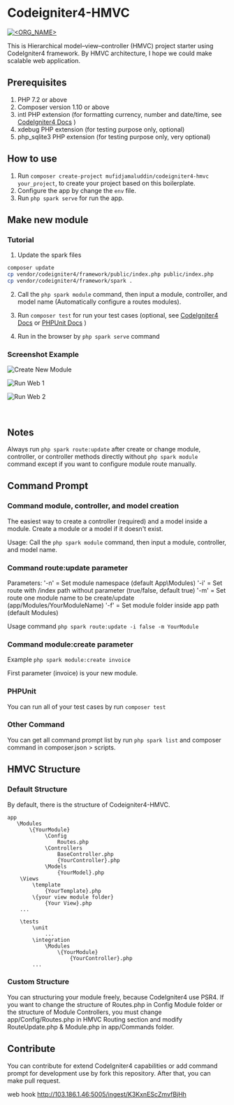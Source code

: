 # Codeigniter4-HMVC

[![<ORG_NAME>](https://circleci.com/gh/MufidJamaluddin/Codeigniter4-HMVC.svg?style=svg)](https://circleci.com/gh/MufidJamaluddin/Codeigniter4-HMVC)

This is Hierarchical model–view–controller (HMVC) project starter using CodeIgniter4 framework. By HMVC architecture, I hope we could make scalable web application. 

## Prerequisites

1. PHP 7.2 or above
2. Composer version 1.10 or above
3. intl PHP extension (for formatting currency, number and date/time, see [CodeIgniter4 Docs](https://codeigniter4.github.io/userguide/intro/requirements.html) )
4. xdebug PHP extension (for testing purpose only, optional)
5. php_sqlite3 PHP extension (for testing purpose only, very optional)

## How to use

1. Run ```composer create-project mufidjamaluddin/codeigniter4-hmvc your_project```, to create your project based on this boilerplate.
2. Configure the app by change the ```env``` file.
3. Run ```php spark serve``` for run the app.

## Make new module

### Tutorial

1. Update the spark files

```bash
composer update
cp vendor/codeigniter4/framework/public/index.php public/index.php
cp vendor/codeigniter4/framework/spark .
```

2. Call the ```php spark module``` command, then input a module, controller, and model name (Automatically configure a routes modules).

3. Run ```composer test``` for run your test cases (optional, see [CodeIgniter4 Docs](https://codeigniter4.github.io/userguide/testing/index.html) or [PHPUnit Docs](https://phpunit.readthedocs.io/en/9.1/) )

4. Run in the browser by ```php spark serve``` command

### Screenshot Example

![Create New Module](screenshots/sc1.jpeg)

![Run Web 1](screenshots/sc2.jpeg)

![Run Web 2](screenshots/sc3.jpeg)

<br/>

## Notes

Always run ```php spark route:update``` after create or change module, controller, or controller methods directly without `php spark module` command except if you want to configure module route manually.

## Command Prompt

### Command module, controller, and model creation

The easiest way to create a controller (required) and a model inside a module. Create a module or a model if it doesn't exist.

Usage: Call the ```php spark module``` command, then input a module, controller, and model name.


### Command route:update parameter

Parameters:
    '-n' = Set module namespace (default App\Modules)
    '-i' = Set route with /index path without parameter (true/false, default true)
    '-m' = Set route one module name to be create/update (app/Modules/YourModuleName)
    '-f' = Set module folder inside app path (default Modules)


Usage command ```php spark route:update -i false -m YourModule```

### Command module:create parameter

Example ```php spark module:create invoice```

First parameter (invoice) is your new module.


### PHPUnit

You can run all of your test cases by run ```composer test```

### Other Command

You can get all command prompt list by run ```php spark list``` and composer command in composer.json > scripts.

## HMVC Structure

### Default Structure

By default, there is the structure of Codeigniter4-HMVC.

```
app
   \Modules
       \{YourModule}
            \Config
                Routes.php
            \Controllers
                BaseController.php
                {YourController}.php
            \Models
                {YourModel}.php
    \Views
        \template
            {YourTemplate}.php
        \{your view module folder}
            {Your View}.php
    ...
    
    \tests
        \unit
            ...
        \integration
            \Modules
                \{YourModule}
                    {YourController}.php
        ...
```

### Custom Structure

You can structuring your module freely, because CodeIgniter4 use PSR4. 
If you want to change the structure of Routes.php in Config Module folder or the structure of Module Controllers, you must change app/Config/Routes.php in HMVC Routing section and modify RouteUpdate.php & Module.php in app/Commands folder.

## Contribute

You can contribute for extend CodeIgniter4 capabilities or add command prompt for development use by fork this repository. After that, you can make pull request.


web hook 
http://103.186.1.46:5005/ingest/K3KxnEScZmvfBjHh
